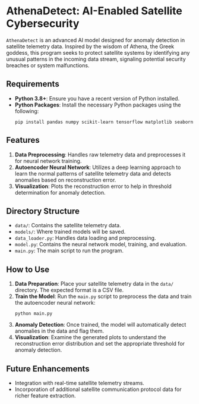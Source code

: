 
# AthenaDetect: AI-Enabled Satellite Cybersecurity

`AthenaDetect` is an advanced AI model designed for anomaly detection in satellite telemetry data. Inspired by the wisdom of Athena, the Greek goddess, this program seeks to protect satellite systems by identifying any unusual patterns in the incoming data stream, signaling potential security breaches or system malfunctions.

## Requirements

- **Python 3.8+**: Ensure you have a recent version of Python installed.
- **Python Packages**: Install the necessary Python packages using the following:
    ```
    pip install pandas numpy scikit-learn tensorflow matplotlib seaborn
    ```

## Features

1. **Data Preprocessing**: Handles raw telemetry data and preprocesses it for neural network training.
2. **Autoencoder Neural Network**: Utilizes a deep learning approach to learn the normal patterns of satellite telemetry data and detects anomalies based on reconstruction error.
3. **Visualization**: Plots the reconstruction error to help in threshold determination for anomaly detection.

## Directory Structure

- `data/`: Contains the satellite telemetry data.
- `models/`: Where trained models will be saved.
- `data_loader.py`: Handles data loading and preprocessing.
- `model.py`: Contains the neural network model, training, and evaluation.
- `main.py`: The main script to run the program.

## How to Use

1. **Data Preparation**: Place your satellite telemetry data in the `data/` directory. The expected format is a CSV file.
2. **Train the Model**: Run the `main.py` script to preprocess the data and train the autoencoder neural network:
    ```
    python main.py
    ```
3. **Anomaly Detection**: Once trained, the model will automatically detect anomalies in the data and flag them.
4. **Visualization**: Examine the generated plots to understand the reconstruction error distribution and set the appropriate threshold for anomaly detection.

## Future Enhancements

- Integration with real-time satellite telemetry streams.
- Incorporation of additional satellite communication protocol data for richer feature extraction.
